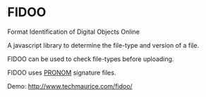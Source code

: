 FIDOO
=====

Format Identification of Digital Objects Online

A javascript library to determine the file-type and version of a file.

FIDOO can be used to check file-types before uploading.

FIDOO uses [PRONOM](http://www.nationalarchives.gov.uk/pronom/) signature files.

Demo: <http://www.techmaurice.com/fidoo/>

